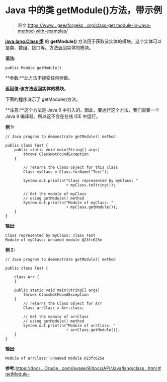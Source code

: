 # Java 中的类 getModule()方法，带示例

> 原文:[https://www . geesforgeks . org/class-get module-in-Java-method-with-examples/](https://www.geeksforgeeks.org/class-getmodule-method-in-java-with-examples/)

**[java.lang.Class 类](https://www.geeksforgeeks.org/java-lang-class-class-java-set-1/)** 的 **getModule()** 方法用于获取该实体的模块。这个实体可以是类、数组、接口等。方法返回实体的模块。

**语法:**

```
public Module getModule()

```

**参数:**此方法不接受任何参数。

**返回值:**该方法返回实体的**模块**。

下面的程序演示了 getModule()方法。

**注意:**这个方法是 Java 9 中引入的。因此，要运行这个方法，我们需要一个 Java 9 编译器。所以这不会在在线 IDE 中运行。

**例 1:**

```
// Java program to demonstrate getModule() method

public class Test {
    public static void main(String[] args)
        throws ClassNotFoundException
    {

        // returns the Class object for this class
        Class myClass = Class.forName("Test");

        System.out.println("Class represented by myClass: "
                           + myClass.toString());

        // Get the module of myClass
        // using getModule() method
        System.out.println("Module of myClass: "
                           + myClass.getModule());
    }
}
```

**输出:**

```
Class represented by myClass: class Test
Module of myClass: unnamed module @23fc625e

```

**例 2:**

```
// Java program to demonstrate getModule() method

public class Test {

    class Arr {
    }

    public static void main(String[] args)
        throws ClassNotFoundException
    {
        // returns the Class object for Arr
        Class arrClass = Arr.class;

        // Get the module of arrClass
        // using getModule() method
        System.out.println("Module of arrClass: "
                           + arrClass.getModule());
    }
}
```

**输出:**

```
Module of arrClass: unnamed module @23fc625e

```

**参考:**[https://docs . Oracle . com/javase/9/docs/API/Java/lang/class . html # getModule–](https://docs.oracle.com/javase/9/docs/api/java/lang/Class.html#getModule--)